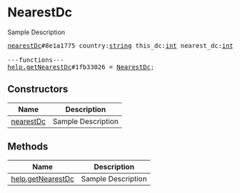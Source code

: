 # NearestDc

Sample Description

<pre>
<a href="../constructor/nearestDc.md">nearestDc</a>#8e1a1775 country:<a href="../type/string.md">string</a> this_dc:<a href="../type/int.md">int</a> nearest_dc:<a href="../type/int.md">int</a> = <a href="../type/NearestDc.md">NearestDc</a>;

---functions---
<a href="../method/help.getNearestDc.md">help.getNearestDc</a>#1fb33026 = <a href="../type/NearestDc.md">NearestDc</a>;
</pre>

## Constructors

| Name | Description |
|------|-------------|
| [nearestDc](../constructor/nearestDc.md) | Sample Description |

## Methods

| Name | Description |
|------|-------------|
| [help.getNearestDc](../method/help.getNearestDc.md) | Sample Description |
